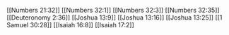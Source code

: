 [[Numbers 21:32]]
[[Numbers 32:1]]
[[Numbers 32:3]]
[[Numbers 32:35]]
[[Deuteronomy 2:36]]
[[Joshua 13:9]]
[[Joshua 13:16]]
[[Joshua 13:25]]
[[1 Samuel 30:28]]
[[Isaiah 16:8]]
[[Isaiah 17:2]]
